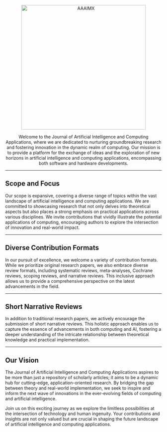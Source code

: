 <p align="center">
    <img src="https://lh3.googleusercontent.com/u/0/drive-viewer/AK7aPaDNfoExNfbwFDHzkt1x3yF9nqL7zP84cHuqO3SudwfJJOVP7BIj2EE8CEr05FzU5wqgJppA-EBh0KoWnHulbVMhpskykg=w1078-h1809" width="400" alt="AAAIMX">
</p>
<p align="center">Welcome to the Journal of Artificial Intelligence and Computing Applications, where we are dedicated to nurturing groundbreaking research and fostering innovation in the dynamic realm of computing. Our mission is to provide a platform for the exchange of ideas and the exploration of new horizons in artificial intelligence and computing applications, encompassing both software and hardware developments.</p>

---

## Scope and Focus

Our scope is expansive, covering a diverse range of topics within the vast landscape of artificial intelligence and computing applications. We are committed to showcasing research that not only delves into theoretical aspects but also places a strong emphasis on practical applications across various disciplines. We invite contributions that vividly illustrate the potential applications of computing, encouraging authors to explore the intersection of innovation and real-world impact.

---

## Diverse Contribution Formats

In our pursuit of excellence, we welcome a variety of contribution formats. While we prioritize original research papers, we also embrace diverse review formats, including systematic reviews, meta-analyses, Cochrane reviews, scoping reviews, and narrative reviews. This inclusive approach allows us to provide a comprehensive perspective on the latest advancements in the field.

---

## Short Narrative Reviews

In addition to traditional research papers, we actively encourage the submission of short narrative reviews. This holistic approach enables us to capture the essence of advancements in both computing and AI, fostering a deeper understanding of the intricate relationship between theoretical knowledge and practical implementation.

---

## Our Vision

The Journal of Artificial Intelligence and Computing Applications aspires to be more than just a repository of scholarly articles; it aims to be a dynamic hub for cutting-edge, application-oriented research. By bridging the gap between theory and real-world implementation, we seek to inspire and inform the next wave of innovations in the ever-evolving fields of computing and artificial intelligence.

Join us on this exciting journey as we explore the limitless possibilities at the intersection of technology and human ingenuity. Your contributions and insights are not only valued but are crucial in shaping the future landscape of artificial intelligence and computing applications.

